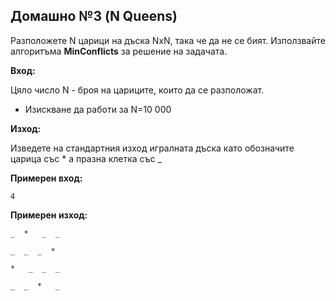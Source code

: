 Домашно №3 (N Queens)
---------------------

Разположете N царици на дъска NxN, така че да не се бият. Използвайте алгоритъма **MinConflicts** за решение на задачата.

**Вход:**

Цяло число N - броя на цариците, които да се разположат.

* Изискване да работи за N=10 000

**Изход:**

Изведете на стандартния изход игралната дъска като обозначите царица със * а празна клетка със _

**Примерен вход:**

    4

**Примерен изход:**

    _  *   _  _
    
    _  _  _  * 
    
    *   _  _  _
    
    _  _  *   _
